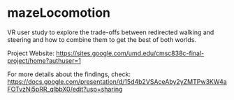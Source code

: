 # mazeLocomotion

VR user study to explore the trade-offs between redirected walking and steering and how to combine them to get the best of both worlds.

Project Website: https://sites.google.com/umd.edu/cmsc838c-final-project/home?authuser=1 

For more details about the findings, check: https://docs.google.com/presentation/d/15d4b2VSAceAby2yZMTPw3KW4aFOTvzNj5pRR_qlbbX0/edit?usp=sharing 

